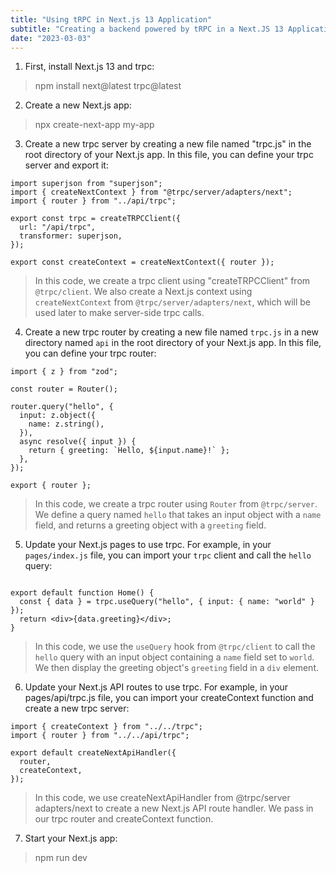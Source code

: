 ```yaml
---
title: "Using tRPC in Next.js 13 Application"
subtitle: "Creating a backend powered by tRPC in a Next.JS 13 Application"
date: "2023-03-03"
---
```



1. First, install Next.js 13 and trpc:

> npm install next@latest trpc@latest


2. Create a new Next.js app:

> npx create-next-app my-app

3. Create a new trpc server by creating a new file named "trpc.js" in the root directory of your Next.js app. 
In this file, you can define your trpc server and export it:

```import { createTRPCClient } from "@trpc/client";
import superjson from "superjson";
import { createNextContext } from "@trpc/server/adapters/next";
import { router } from "../api/trpc";

export const trpc = createTRPCClient({
  url: "/api/trpc",
  transformer: superjson,
});

export const createContext = createNextContext({ router });
```

> In this code, we create a trpc client using "createTRPCClient" from `@trpc/client`. We also create a Next.js context using
> `createNextContext` from `@trpc/server/adapters/next`, which will be used later to make server-side trpc calls.

4.  Create a new trpc router by creating a new file named `trpc.js` in a new directory named `api` in the root directory of your Next.js app. In this file, you can define your trpc router:

```import { Router } from "@trpc/server";
import { z } from "zod";

const router = Router();

router.query("hello", {
  input: z.object({
    name: z.string(),
  }),
  async resolve({ input }) {
    return { greeting: `Hello, ${input.name}!` };
  },
});

export { router };
```

> In this code, we create a trpc router using `Router` from `@trpc/server`.
> We define a query named `hello` that takes an input object with a `name` field, 
> and returns a greeting object with a `greeting` field.

5. Update your Next.js pages to use trpc. For example, in your `pages/index.js` file, you can import your `trpc` client and call the `hello` query:

```import { trpc } from "../trpc";

export default function Home() {
  const { data } = trpc.useQuery("hello", { input: { name: "world" } });
  return <div>{data.greeting}</div>;
}
```

> In this code, we use the `useQuery` hook from `@trpc/client` to call the `hello` query with an input
> object containing a `name` field set to `world`. We then display the greeting object's `greeting` field in a `div` element.

6. Update your Next.js API routes to use trpc. For example, in your pages/api/trpc.js file, you can import your createContext function and create a new trpc server:

```import { createNextApiHandler } from "@trpc/server/adapters/next";
import { createContext } from "../../trpc";
import { router } from "../../api/trpc";

export default createNextApiHandler({
  router,
  createContext,
});
```

> In this code, we use createNextApiHandler from @trpc/server adapters/next to create a
> new Next.js API route handler. We pass in our trpc router and createContext function.

7. Start your Next.js app:

> npm run dev